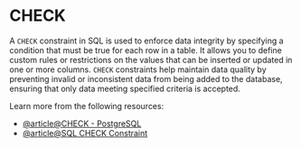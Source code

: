 # CHECK

A `CHECK` constraint in SQL is used to enforce data integrity by specifying a condition that must be true for each row in a table. It allows you to define custom rules or restrictions on the values that can be inserted or updated in one or more columns. `CHECK` constraints help maintain data quality by preventing invalid or inconsistent data from being added to the database, ensuring that only data meeting specified criteria is accepted.

Learn more from the following resources:

- [@article@CHECK - PostgreSQL](https://www.postgresqltutorial.com/postgresql-tutorial/postgresql-check/)
- [@article@SQL CHECK Constraint](https://www.w3schools.com/sql/sql_check.asp)